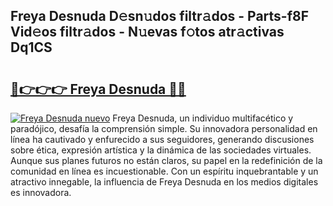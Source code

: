 ## Freya Desnuda D𝚎sn𝚞dos filtr𝚊dos - Parts-f8F Vid𝚎os filtr𝚊dos - N𝚞evas f𝚘tos atr𝚊ctivas Dq1CS

# <h2><a href="http://mbdtrg.tromn.icu/?c=Freya+Desnuda">🔗👉👉👉 Freya Desnuda 🔗🔗</a></h2>

[![Freya Desnuda nuevo](https://i.imgur.com/pEAQMta.gif)](http://mbdtrg.tromn.icu/?c=Freya+Desnuda)
Freya Desnuda, un individuo multifacético y paradójico, desafía la comprensión simple. Su innovadora personalidad en línea ha cautivado y enfurecido a sus seguidores, generando discusiones sobre ética, expresión artística y la dinámica de las sociedades virtuales. Aunque sus planes futuros no están claros, su papel en la redefinición de la comunidad en línea es incuestionable. Con un espíritu inquebrantable y un atractivo innegable, la influencia de Freya Desnuda en los medios digitales es innovadora.
